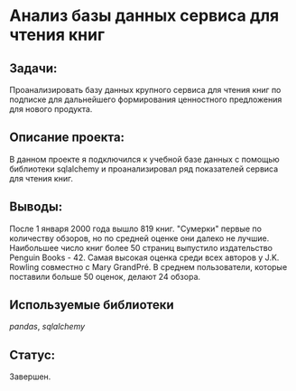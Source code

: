 # Анализ базы данных сервиса для чтения книг

## Задачи:

Проанализировать базу данных крупного сервиса для чтения книг по подписке для дальнейшего формирования ценностного предложения для нового продукта.

## Описание проекта:

В данном проекте я подключился к учебной базе данных с помощью библиотеки sqlalchemy и проанализировал ряд показателей сервиса для чтения книг.

## Выводы:

После 1 января 2000 года вышло 819 книг. "Сумерки" первые по количеству обзоров, но по средней оценке они далеко не лучшие. Наибольшее число книг более 50 страниц выпустило издательство Penguin Books - 42. Самая высокая оценка среди всех авторов у J.K. Rowling совместно с Mary GrandPré. В среднем пользователи, которые поставили больше 50 оценок, делают 24 обзора.

## Используемые библиотеки

*pandas*, *sqlalchemy*

## Статус:

Завершен.
